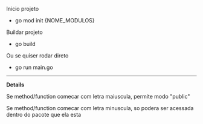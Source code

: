 Inicio projeto

* go mod init {NOME_MODULOS}

Buildar projeto

* go build

Ou se quiser rodar direto

* go run main.go



---

**Details**

Se method/function comecar com letra maiuscula, permite modo "public"

Se method/function comecar com letra minuscula, so podera ser acessada dentro do pacote que ela esta
